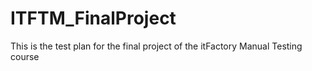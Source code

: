 # ITFTM_FinalProject
This is the test plan for the final project of the itFactory Manual Testing course 
